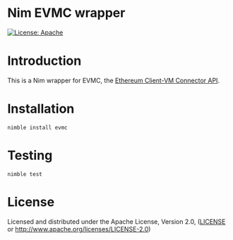 # Nim EVMC wrapper

[![License: Apache](https://img.shields.io/badge/License-Apache%202.0-blue.svg)](https://opensource.org/licenses/Apache-2.0)

# Introduction

This is a Nim wrapper for EVMC, the [Ethereum Client-VM Connector API](https://github.com/ethereum/evmc).

# Installation

`nimble install evmc`

# Testing

`nimble test`

# License

Licensed and distributed under the Apache License, Version 2.0, ([LICENSE](../../LICENSE) or http://www.apache.org/licenses/LICENSE-2.0)

